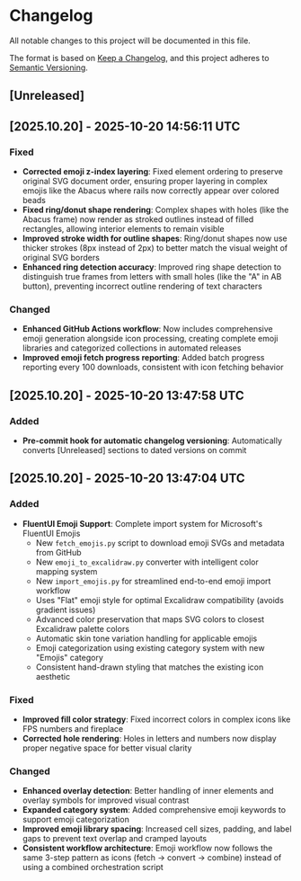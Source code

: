 # Changelog

All notable changes to this project will be documented in this file.

The format is based on [Keep a Changelog](https://keepachangelog.com/en/1.0.0/),
and this project adheres to [Semantic Versioning](https://semver.org/spec/v2.0.0.html).

## [Unreleased]

## [2025.10.20] - 2025-10-20 14:56:11 UTC


### Fixed
- **Corrected emoji z-index layering**: Fixed element ordering to preserve original SVG document order, ensuring proper layering in complex emojis like the Abacus where rails now correctly appear over colored beads
- **Fixed ring/donut shape rendering**: Complex shapes with holes (like the Abacus frame) now render as stroked outlines instead of filled rectangles, allowing interior elements to remain visible
- **Improved stroke width for outline shapes**: Ring/donut shapes now use thicker strokes (8px instead of 2px) to better match the visual weight of original SVG borders
- **Enhanced ring detection accuracy**: Improved ring shape detection to distinguish true frames from letters with small holes (like the "A" in AB button), preventing incorrect outline rendering of text characters

### Changed
- **Enhanced GitHub Actions workflow**: Now includes comprehensive emoji generation alongside icon processing, creating complete emoji libraries and categorized collections in automated releases
- **Improved emoji fetch progress reporting**: Added batch progress reporting every 100 downloads, consistent with icon fetching behavior

## [2025.10.20] - 2025-10-20 13:47:58 UTC


### Added
- **Pre-commit hook for automatic changelog versioning**: Automatically converts [Unreleased] sections to dated versions on commit

## [2025.10.20] - 2025-10-20 13:47:04 UTC


### Added
- **FluentUI Emoji Support**: Complete import system for Microsoft's FluentUI Emojis
  - New `fetch_emojis.py` script to download emoji SVGs and metadata from GitHub
  - New `emoji_to_excalidraw.py` converter with intelligent color mapping system
  - New `import_emojis.py` for streamlined end-to-end emoji import workflow
  - Uses "Flat" emoji style for optimal Excalidraw compatibility (avoids gradient issues)
  - Advanced color preservation that maps SVG colors to closest Excalidraw palette colors
  - Automatic skin tone variation handling for applicable emojis
  - Emoji categorization using existing category system with new "Emojis" category
  - Consistent hand-drawn styling that matches the existing icon aesthetic

### Fixed
- **Improved fill color strategy**: Fixed incorrect colors in complex icons like FPS numbers and fireplace
- **Corrected hole rendering**: Holes in letters and numbers now display proper negative space for better visual clarity

### Changed
- **Enhanced overlay detection**: Better handling of inner elements and overlay symbols for improved visual contrast
- **Expanded category system**: Added comprehensive emoji keywords to support emoji categorization
- **Improved emoji library spacing**: Increased cell sizes, padding, and label gaps to prevent text overlap and cramped layouts
- **Consistent workflow architecture**: Emoji workflow now follows the same 3-step pattern as icons (fetch → convert → combine) instead of using a combined orchestration script
